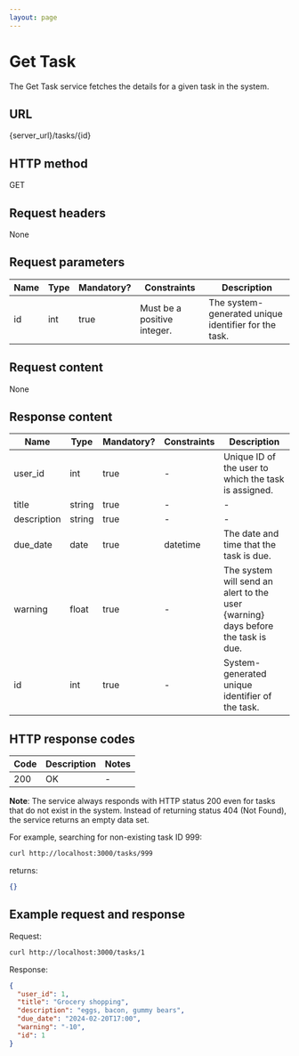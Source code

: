 ```yaml
---
layout: page
---
```


# Get Task

The Get Task service fetches the details for a given task in the system.

## URL

{server_url}/tasks/{id}

## HTTP method

GET

## Request headers

None

## Request parameters

| Name          | Type          | Mandatory? | Constraints | Description |
| ------------- | ------------- | ---        | ---         | ---         |
| id       | int           | true       | Must be a positive integer. | The system-generated unique identifier for the task. |

## Request content

None

## Response content

| Name          | Type          | Mandatory? | Constraints | Description |
| ------------- | ------------- | ---        | ---         | ---         |
| user_id       | int           | true       | -           | Unique ID of the user to which the task is assigned. |
| title         | string        | true       | -           | -           |
| description   | string        | true       | -           | -           |
| due_date      | date          | true       | datetime    | The date and time that the task is due. |
| warning       | float          | true       | -           | The system will send an alert to the user {warning} days before the task is due. |
| id            | int           | true       | -           | System-generated unique identifier of the task. |

## HTTP response codes

| Code          | Description   | Notes |
| ------------- | ------------- | ---   |
| 200           | OK            | -     |

**Note**: The service always responds with HTTP status 200 even for tasks that do not exist in the system. Instead of returning status 404 (Not Found), the service returns an empty data set.

For example, searching for non-existing task ID 999:

```bash
curl http://localhost:3000/tasks/999
```

returns:

```json
{}
```

## Example request and response

Request:

```bash
curl http://localhost:3000/tasks/1
```

Response:

```json
{
  "user_id": 1,
  "title": "Grocery shopping",
  "description": "eggs, bacon, gummy bears",
  "due_date": "2024-02-20T17:00",
  "warning": "-10",
  "id": 1
}
```
